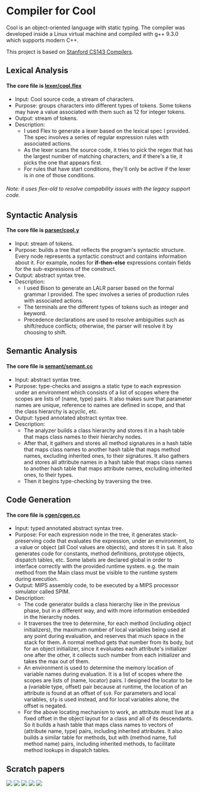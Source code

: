 # Compiler for Cool
Cool is an object-oriented language with static typing. The compiler was developed inside a Linux virtual machine and compiled with g++ 9.3.0 which supports modern C++.

This project is based on [Stanford CS143 Compilers](https://web.stanford.edu/class/cs143/).

## Lexical Analysis
#### The core file is [lexer/cool.flex](lexer/cool.flex)
- Input: Cool source code, a stream of characters.
- Purpose: groups characters into different types of tokens. Some tokens may have a value associated with them such as 12 for integer tokens.
- Output: stream of tokens.
- Description:
  - I used Flex to generate a lexer based on the lexical spec I provided. The spec involves a series of regular expression rules with associated actions.
  - As the lexer scans the source code, it tries to pick the regex that has the largest number of matching characters, and if there's a tie, it picks the one that appears first.
  - For rules that have start conditions, they'll only be active if the lexer is in one of those conditions.

###### Note: it uses flex-old to resolve compability issues with the legacy support code.

## Syntactic Analysis
#### The core file is [parser/cool.y](parser/cool.y)
- Input: stream of tokens.
- Purpose: builds a tree that reflects the program's syntactic structure. Every node represents a syntactic construct and contains information about it. For example, nodes for **if-then-else** expressions contain fields for the sub-expressions of the construct.
- Output: abstract syntax tree.
- Description:
  - I used Bison to generate an LALR parser based on the formal grammar I provided. The spec involves a series of production rules with associated actions.
  - The terminals are the different types of tokens such as integer and keyword.
  - Precedence declarations are used to resolve ambiguities such as shift/reduce conflicts; otherwise, the parser will resolve it by choosing to shift.

## Semantic Analysis
#### The core file is [semant/semant.cc](semant/semant.cc)
- Input: abstract syntax tree.
- Purpose: type-checks and assigns a static type to each expression under an environment which consists of a list of scopes where the scopes are lists of (name, type) pairs. It also makes sure that parameter names are unique, reference to names are defined in scope, and that the class hierarchy is acyclic, etc.
- Output: typed annotated abstract syntax tree.
- Description:
  - The analyzer builds a class hierarchy and stores it in a hash table that maps class names to their hierarchy nodes.
  - After that, it gathers and stores all method signatures in a hash table that maps class names to another hash table that maps method names, excluding inherited ones, to their signatures. It also gathers and stores all attribute names in a hash table that maps class names to another hash table that maps attribute names, excluding inherited ones, to their types.
  - Then it begins type-checking by traversing the tree.

## Code Generation
#### The core file is [cgen/cgen.cc](cgen/cgen.cc)
- Input: typed annotated abstract syntax tree.
- Purpose: For each expression node in the tree, it generates stack-preserving code that evaluates the expression, under an environment, to a value or object (all Cool values are objects), and stores it in `$a0`. It also generates code for constants, method definitions, prototype objects, dispatch tables, etc. Some labels are declared global in order to interface correctly with the provided runtime system. e.g. the main method from the Main class must be visible to the runtime system during execution.
- Output: MIPS assembly code, to be executed by a MIPS processor simulator called SPIM.
- Description:
  - The code generator builds a class hierarchy like in the previous phase, but in a different way, and with more information embedded in the hierarchy nodes.
  - It traverses the tree to determine, for each method (including object initializers), the maximum number of local variables being used at any point during evaluation, and reserves that much space in the stack for them. A normal method gets that number from its body, but for an object initializer, since it evaluates each attribute's initializer one after the other, it collects such number from each initializer and takes the max out of them.
  - An environment is used to determine the memory location of variable names during evaluation. It is a list of scopes where the scopes are lists of (name, locator) pairs. I designed the locator to be a (variable type, offset) pair because at runtime, the location of an attribute is found at an offset of `$s0`. For parameters and local variables, `$fp` is used instead, and for local variables alone, the offset is negated.
  - For the above locating mechanism to work, an attribute must live at a fixed offset in the object layout for a class and all of its descendants. So it builds a hash table that maps class names to vectors of (attribute name, type) pairs, including inherited attributes. It also builds a similar table for methods, but with (method name, full method name) pairs, including inherited methods, to facilitate method lookups in dispatch tables.

## Scratch papers
![](scratch_1.jpg)
![](scratch_2.jpg)
![](scratch_3.jpg)
![](scratch_4.jpg)
![](scratch_5.jpg)
